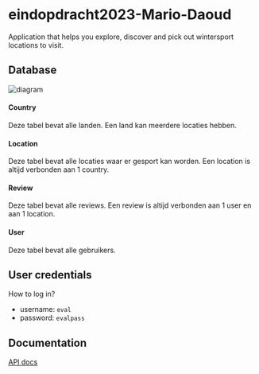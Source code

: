 # eindopdracht2023-Mario-Daoud
Application that helps you explore, discover and pick out wintersport locations to visit.

## Database 
![diagram](https://github.com/Mario-Daoud/backend-alpineer/assets/113902874/bb390086-1f82-40ee-b097-376774e447f1)

#### Country
Deze tabel bevat alle landen. Een land kan meerdere locaties hebben.
#### Location
Deze tabel bevat alle locaties waar er gesport kan worden. Een location is altijd verbonden aan 1 country. 
#### Review
Deze tabel bevat alle reviews. Een review is altijd verbonden aan 1 user en aan 1 location.
#### User
Deze tabel bevat alle gebruikers.

## User credentials
How to log in?
- username: `eval`
- password: `evalpass`

## Documentation
<a href="https://alpineer-backend.azurewebsites.net/swagger-ui/index.html#/location-controller/getAllLocationsWithCountries">API docs</a>
